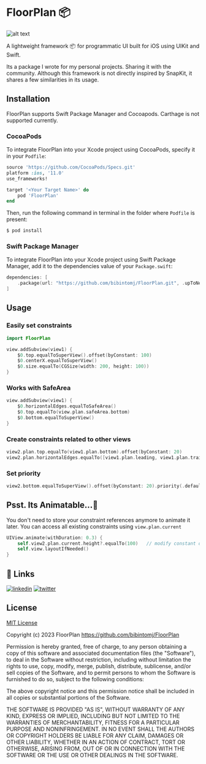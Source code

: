 
# FloorPlan 📦

![alt text](https://i.imgur.com/vEagWEC.png)

A lightweight framework 📦 for programmatic UI built for iOS using UIKit and Swift.

Its a package I wrote for my personal projects. Sharing it with the community. Although this framework is not directly inspired by SnapKit, it shares a few similarities in its usage.

## Installation
FloorPlan supports Swift Package Manager and Cocoapods. Carthage is not supported currently.

### CocoaPods

To integrate FloorPlan into your Xcode project using CocoaPods, specify it in your `Podfile`:

```ruby
source 'https://github.com/CocoaPods/Specs.git'
platform :ios, '11.0'
use_frameworks!

target '<Your Target Name>' do
    pod 'FloorPlan'
end
```

Then, run the following command in terminal in the folder where `Podfile` is present:

```bash
$ pod install
```

### Swift Package Manager

To integrate FloorPlan into your Xcode project using Swift Package Manager, add it to the dependencies value of your `Package.swift`:

```swift
dependencies: [
    .package(url: "https://github.com/bibintomj/FloorPlan.git", .upToNextMajor(from: "1.0.0"))
]
```



## Usage

### Easily set constraints

```swift
import FloorPlan

view.addSubview(view1) {
    $0.top.equalToSuperView().offset(byConstant: 100)
    $0.centerX.equalToSuperView()
    $0.size.equalTo(CGSize(width: 200, height: 100)) 
}
```

### Works with SafeArea
```swift
view.addSubview(view1) {
    $0.horizontalEdges.equalToSafeArea()
    $0.top.equalTo(view.plan.safeArea.bottom)
    $0.bottom.equalToSuperView()
}
```

### Create constraints related to other views
```swift
view2.plan.top.equalTo(view1.plan.bottom).offset(byConstant: 20)
view2.plan.horizontalEdges.equalTo([view1.plan.leading, view1.plan.trailing])
```

### Set priority 
```swift
view2.bottom.equalToSuperView().offset(byConstant: 20).priority(.defaultLow)
```


## Psst. Its Animatable...🤩 
You don't need to store your constraint references anymore to animate it later. You can access all existing constraints using `view.plan.current`
```swift
UIView.animate(withDuration: 0.3) {
    self.view2.plan.current.height?.equalTo(100)   // modify constant directly inside animation block.
    self.view.layoutIfNeeded()
}
```
## 🔗 Links
[![linkedin](https://img.shields.io/badge/linkedin-0A66C2?style=for-the-badge&logo=linkedin&logoColor=white)](https://www.linkedin.com/in/bibintomj) 
[![twitter](https://img.shields.io/badge/twitter-1DA1F2?style=for-the-badge&logo=twitter&logoColor=white)](https://twitter.com/bibintomj)


## License

[MIT License](https://choosealicense.com/licenses/mit/)

Copyright (c) 2023 FloorPlan https://github.com/bibintomj/FloorPlan

Permission is hereby granted, free of charge, to any person obtaining a copy
of this software and associated documentation files (the "Software"), to deal
in the Software without restriction, including without limitation the rights
to use, copy, modify, merge, publish, distribute, sublicense, and/or sell
copies of the Software, and to permit persons to whom the Software is
furnished to do so, subject to the following conditions:

The above copyright notice and this permission notice shall be included in all
copies or substantial portions of the Software.

THE SOFTWARE IS PROVIDED "AS IS", WITHOUT WARRANTY OF ANY KIND, EXPRESS OR
IMPLIED, INCLUDING BUT NOT LIMITED TO THE WARRANTIES OF MERCHANTABILITY,
FITNESS FOR A PARTICULAR PURPOSE AND NONINFRINGEMENT. IN NO EVENT SHALL THE
AUTHORS OR COPYRIGHT HOLDERS BE LIABLE FOR ANY CLAIM, DAMAGES OR OTHER
LIABILITY, WHETHER IN AN ACTION OF CONTRACT, TORT OR OTHERWISE, ARISING FROM,
OUT OF OR IN CONNECTION WITH THE SOFTWARE OR THE USE OR OTHER DEALINGS IN THE
SOFTWARE.

